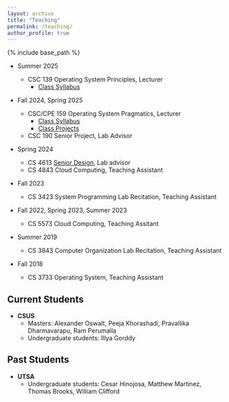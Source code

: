 ```yaml
---
layout: archive
title: "Teaching"
permalink: /teaching/
author_profile: true
---
```


{% include base_path %}
* Summer 2025
	* CSC 139 Operating System Principles, Lecturer
		* [Class Syllabus](https://docs.google.com/document/d/1Np9_3EXmzp9MgvUHAXzesyHEKbcO7hxw/edit?usp=sharing&ouid=110407991497263418226&rtpof=true&sd=true)

* Fall 2024, Spring 2025
	* CSC/CPE 159 Operating System Pragmatics, Lecturer
		* [Class Syllabus](https://docs.google.com/document/d/1OYyOZoyeseAnQQzX-ALmAHFZt1ah43HU/edit?usp=sharing&ouid=110407991497263418226&rtpof=true&sd=true)
		* [Class Projects](https://drive.google.com/file/d/1u6thlczTnHqV7ajLgfDGRxd-Jdrdz8lb/view?usp=sharing)
	* CSC 190 Senior Project, Lab Advisor
* Spring 2024
	* CS 4613 [Senior Design](https://docs.google.com/document/d/1WkM3TWNvVBtJfX6Al_4_xWi224NkJsmkLir3FjT__T4/edit?usp=sharing), Lab advisor
	* CS 4843 Cloud Computing, Teaching Assistant
* Fall 2023
	* CS 3423 System Programming Lab Recitation, Teaching Assistant
* Fall 2022, Spring 2023, Summer 2023
	* CS 5573 Cloud Computing, Teaching Assitant
* Summer 2019
	* CS 3843 Computer Organization Lab Recitation, Teaching Assistant
* Fall 2018
	* CS 3733 Operating System, Teaching Assistant
	

## Current Students
- **CSUS**
	- Masters: Alexander Oswalt, Peeja Khorashadi, Pravallika Dharmavarapu, Ram Perumalla
	- Undergraduate students: Illya Gorddy

## Past Students
- **UTSA**
	- Undergraduate students: Cesar Hinojosa, Matthew Martinez, Thomas Brooks, William Clifford
